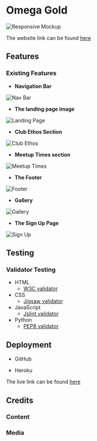 # Omega Gold
![Responsive Mockup](...)

The website link can be found [here](...)
## Features 

### Existing Features

- __Navigation Bar__

![Nav Bar](...)

- __The landing page image__

![Landing Page](...)

- __Club Ethos Section__

![Club Ethos](...)

- __Meetup Times section__

![Meetup Times](...)

- __The Footer__ 

![Footer](...)

- __Gallery__

![Gallery](...)

- __The Sign Up Page__

![Sign Up](...)

## Testing


### Validator Testing 

- HTML
    - [W3C validator](https://validator.w3.org/)
- CSS
    - [Jigsaw validator](https://jigsaw.w3.org/css-validator/)
- JavaScript
    - [Jslint validator](https://www.jslint.com/)
- Python
    - [PEP8 validator](http://pep8online.com/)
 

## Deployment

- GitHub 

- Heroku

The live link can be found [here](...)


## Credits

### Content 

### Media